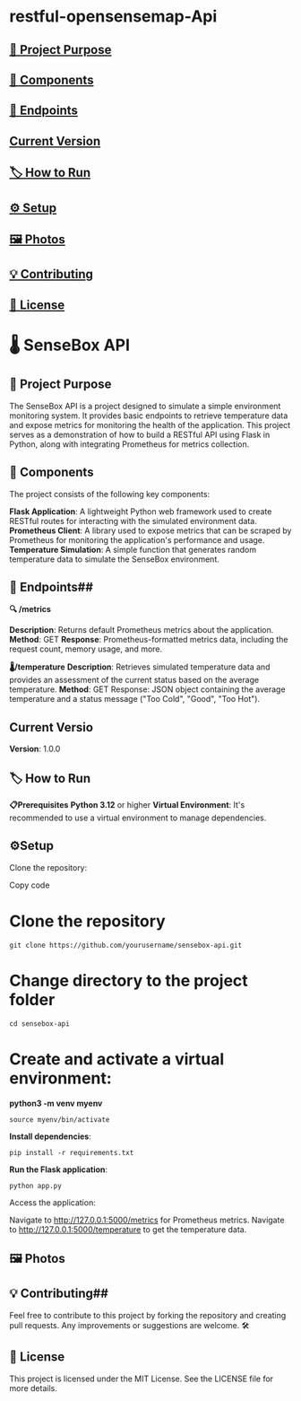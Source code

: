 # restful-opensensemap-Api

## [🚀 Project Purpose](#project-purpose)

## [🧩 Components](#components)

## [📑 Endpoints](#endpoints)

## [Current Version](#current-version)

## [🏷️ How to Run](#how-to-run)

## [⚙️ Setup](#setup)

## [🖼️ Photos](#photos)

## [💡 Contributing](#contributing)

## [📄 License](#license)




 # 🌡️ SenseBox API #

## 🚀 Project Purpose ## 
<a name="project-purpose"></a>

The SenseBox API is a project designed to simulate a simple environment monitoring system. It provides basic endpoints to retrieve temperature data and expose metrics for monitoring the health of the application. This project serves as a demonstration of how to build a RESTful API using Flask in Python, along with integrating Prometheus for metrics collection.




## 🧩 Components ## 
<a name="components"></a>
The project consists of the following key components:

**Flask Application**: A lightweight Python web framework used to create RESTful routes for interacting with the simulated environment data.
**Prometheus Client**: A library used to expose metrics that can be scraped by Prometheus for monitoring the application's performance and usage.
**Temperature Simulation**: A simple function that generates random temperature data to simulate the SenseBox environment.


## 📑 Endpoints##
<a name="endpoints"></a>

**🔍 /metrics**

**Description**: Returns default Prometheus metrics about the application.
**Method**: GET
**Response**: Prometheus-formatted metrics data, including the request count, memory usage, and more.

**🌡️/temperature**
**Description**: Retrieves simulated temperature data and provides an assessment of the current status based on the average temperature.
**Method**: GET
Response: JSON object containing the average temperature and a status message ("Too Cold", "Good", "Too Hot").

## Current Versio ## 
**Version**: 1.0.0




## 🏷️ How to Run ## 
**📋Prerequisites**
**Python 3.12** or higher
**Virtual Environment**: It's recommended to use a virtual environment to manage dependencies.

 ## ⚙️Setup ##
Clone the repository:

Copy code
# Clone the repository

```console
git clone https://github.com/yourusername/sensebox-api.git
```

# Change directory to the project folder
```console
cd sensebox-api
```

# Create and activate a virtual environment:


**python3 -m venv myenv**
```console
source myenv/bin/activate
```

**Install dependencies**:

```console
pip install -r requirements.txt
```

**Run the Flask application**:

```console
python app.py
```

Access the application:

Navigate to http://127.0.0.1:5000/metrics for Prometheus metrics.
Navigate to http://127.0.0.1:5000/temperature to get the temperature data.


## 🖼️  Photos ## 

 

## 💡 Contributing##
Feel free to contribute to this project by forking the repository and creating pull requests. Any improvements or suggestions are welcome. 🛠️

## 📄 License ##
This project is licensed under the MIT License. See the LICENSE file for more details.




